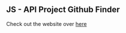 ## JS - API Project Github Finder
Check out the website over <a href="https://abhinandanrajkundan.github.io/github-finder/">here</a>
